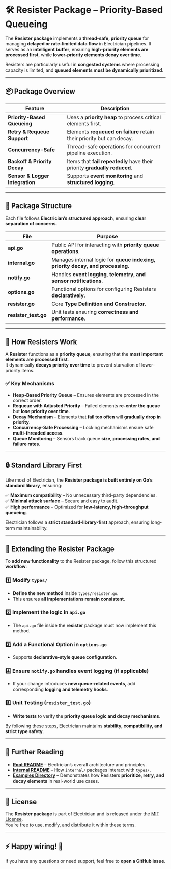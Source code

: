 # 🛠️ Resister Package – Priority-Based Queueing

The **Resister package** implements a **thread-safe, priority queue** for managing **delayed or rate-limited data flow** in Electrician pipelines. It serves as an **intelligent buffer**, ensuring **high-priority elements are processed first**, while **lower-priority elements decay over time**.

Resisters are particularly useful in **congested systems** where processing capacity is limited, and **queued elements must be dynamically prioritized**.

---

## 📦 Package Overview

| Feature                         | Description                                                               |
| ------------------------------- | ------------------------------------------------------------------------- |
| **Priority-Based Queueing**     | Uses a **priority heap** to process critical elements first.              |
| **Retry & Requeue Support**     | Elements **requeued on failure** retain their priority but can decay.     |
| **Concurrency-Safe**            | Thread-safe operations for concurrent pipeline execution.                 |
| **Backoff & Priority Decay**    | Items that **fail repeatedly** have their priority **gradually reduced**. |
| **Sensor & Logger Integration** | Supports **event monitoring** and **structured logging**.                 |

---

## 📂 Package Structure

Each file follows **Electrician’s structured approach**, ensuring **clear separation of concerns**.

| File                 | Purpose                                                                        |
| -------------------- | ------------------------------------------------------------------------------ |
| **api.go**           | Public API for interacting with **priority queue operations**.                 |
| **internal.go**      | Manages internal logic for **queue indexing, priority decay, and processing**. |
| **notify.go**        | Handles **event logging, telemetry, and sensor notifications**.                |
| **options.go**       | Functional options for configuring Resisters **declaratively**.                |
| **resister.go**      | Core **Type Definition and Constructor**.                                      |
| **resister_test.go** | Unit tests ensuring **correctness and performance**.                           |

---

## 🔧 How Resisters Work

A **Resister** functions as a **priority queue**, ensuring that the **most important elements are processed first**.  
It dynamically **decays priority over time** to prevent starvation of lower-priority items.

### ✅ **Key Mechanisms**

- **Heap-Based Priority Queue** – Ensures elements are processed in the correct order.
- **Requeue with Adjusted Priority** – Failed elements **re-enter the queue** but **lose priority over time**.
- **Decay Mechanism** – Elements that **fail too often** will **gradually drop in priority**.
- **Concurrency-Safe Processing** – Locking mechanisms ensure safe **multi-threaded access**.
- **Queue Monitoring** – Sensors track queue **size, processing rates, and failure rates**.

---

## 🔒 Standard Library First

Like most of Electrician, the **Resister package is built entirely on Go’s standard library**, ensuring:

✅ **Maximum compatibility** – No unnecessary third-party dependencies.  
✅ **Minimal attack surface** – Secure and easy to audit.  
✅ **High performance** – Optimized for **low-latency, high-throughput queueing**.

Electrician follows a **strict standard-library-first** approach, ensuring long-term maintainability.

---

## 🔧 Extending the Resister Package

To **add new functionality** to the Resister package, follow this structured **workflow**:

### 1️⃣ Modify `types/`

- **Define the new method** inside `types/resister.go`.
- This ensures **all implementations remain consistent**.

### 2️⃣ Implement the logic in `api.go`

- The `api.go` file inside the **resister** package must now implement this method.

### 3️⃣ Add a Functional Option in `options.go`

- Supports **declarative-style queue configuration**.

### 4️⃣ Ensure `notify.go` handles event logging (if applicable)

- If your change introduces **new queue-related events**, add corresponding **logging and telemetry hooks**.

### 5️⃣ Unit Testing (`resister_test.go`)

- **Write tests** to verify the **priority queue logic and decay mechanisms**.

By following these steps, Electrician maintains **stability, compatibility, and strict type safety**.

---

## 📖 Further Reading

- **[Root README](../../../README.md)** – Electrician’s overall architecture and principles.
- **[Internal README](../README.MD)** – How `internal/` packages interact with `types/`.
- **[Examples Directory](../../../example/surge_protector_example/rate_limit/)** – Demonstrates how Resisters **prioritize, retry, and decay elements** in real-world use cases.

---

## 📝 License

The **Resister package** is part of Electrician and is released under the [MIT License](../../../LICENSE).  
You’re free to use, modify, and distribute it within these terms.

---

## ⚡ Happy wiring! 🚀

If you have any questions or need support, feel free to **open a GitHub issue**.
